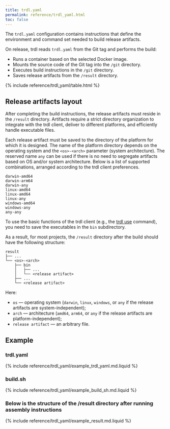 ```yaml
---
title: trdl.yaml
permalink: reference/trdl_yaml.html
toc: false
---
```


The `trdl.yaml` configuration contains instructions that define the environment and command set needed to build release artifacts.

On release, trdl reads `trdl.yaml` from the Git tag and performs the build:
- Runs a container based on the selected Docker image.
- Mounts the source code of the Git tag into the `/git` directory.
- Executes build instructions in the `/git` directory.
- Saves release artifacts from the `/result` directory.

{% include reference/trdl_yaml/table.html %}

## Release artifacts layout

After completing the build instructions, the release artifacts must reside in the `/result` directory. Artifacts require a strict directory organization to integrate with the trdl client, deliver to different platforms, and efficiently handle executable files.

Each release artifact must be saved to the directory of the platform for which it is designed.
The name of the platform directory depends on the operating system and the `<os>-<arch>` parameter (system architecture).
The reserved name `any` can be used if there is no need to segregate artifacts based on OS and/or system architecture. Below is a list of supported combinations, arranged according to the trdl client preferences.

```
darwin-amd64
darwin-arm64
darwin-any
linux-amd64
linux-amd64
linux-any
windows-amd64
windows-any
any-any
```

To use the basic functions of the trdl client (e.g., the [trdl use](/documentation/reference/cli/trdl_use.html) command), you need to save the executables in the `bin` subdirectory.

As a result, for most projects, the `/result` directory after the build should have the following structure:
```
result
├── ...
└── <os>-<arch>
    ├── bin
    │   ├── ...
    │   └── <release artifact>
    ├── ...
    └── <release artifact>
```

Here:

- `os` — operating system (`darwin`, `linux`, `windows`, or `any` if the release artifacts are system-independent);
- `arch` — architecture (`amd64`, `arm64`, or `any` if the release artifacts are platform-independent);
- `release artifact` — an arbitrary file.

## Example

### trdl.yaml

{% include reference/trdl_yaml/example_trdl_yaml.md.liquid %}

### build.sh

{% include reference/trdl_yaml/example_build_sh.md.liquid %}

### Below is the structure of the /result directory after running assembly instructions

{% include reference/trdl_yaml/example_result.md.liquid %}
